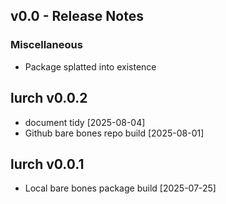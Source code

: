 ## v0.0 - Release Notes

### Miscellaneous

* Package splatted into existence

## lurch v0.0.2
*	document tidy [2025-08-04]
*	Github bare bones repo build [2025-08-01]

## lurch v0.0.1
*	Local bare bones package build [2025-07-25]
